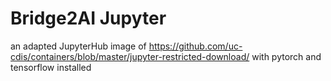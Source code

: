 # Bridge2AI Jupyter 

an adapted JupyterHub image of https://github.com/uc-cdis/containers/blob/master/jupyter-restricted-download/ with pytorch and tensorflow installed